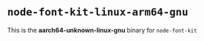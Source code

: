 # `node-font-kit-linux-arm64-gnu`

This is the **aarch64-unknown-linux-gnu** binary for `node-font-kit`
